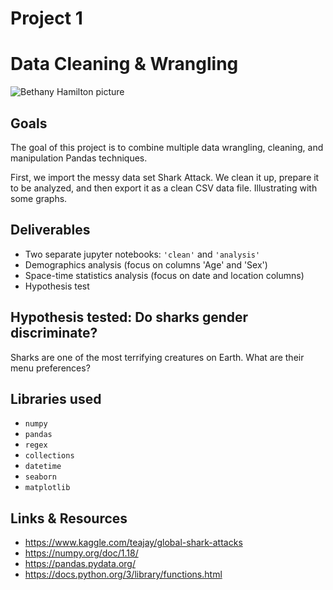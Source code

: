 # Project 1
# Data Cleaning & Wrangling

![Bethany Hamilton picture](../your-code/4c8d3d62c5c3d30ab54709bce4cb3b2ec8f38f87.webp)

## Goals
The goal of this project is to combine multiple data wrangling, cleaning, and manipulation Pandas techniques.

First, we import the messy data set Shark Attack. We clean it up, prepare it to be analyzed, and then export it as a clean CSV data file. Illustrating with some graphs.

## Deliverables
* Two separate jupyter notebooks: ``'clean'`` and ``'analysis'``
* Demographics analysis (focus on columns 'Age' and 'Sex')
* Space-time statistics analysis (focus on date and location columns)
* Hypothesis test


## Hypothesis tested: Do sharks gender discriminate?
Sharks are one of the most terrifying creatures on Earth.
What are their menu preferences?

## Libraries used

* ``numpy``
* ``pandas``
* ``regex``
* ``collections``
* ``datetime``
* ``seaborn``
* ``matplotlib``


## Links & Resources

- <https://www.kaggle.com/teajay/global-shark-attacks>
- <https://numpy.org/doc/1.18/>
- <https://pandas.pydata.org/>
- <https://docs.python.org/3/library/functions.html>

